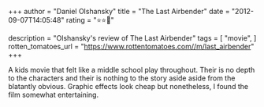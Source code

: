 +++
author = "Daniel Olshansky"
title = "The Last Airbender"
date = "2012-09-07T14:05:48"
rating = "⭐⭐🌟"

description = "Olshansky's review of The Last Airbender"
tags = [
    "movie",
]
rotten_tomatoes_url = "https://www.rottentomatoes.com//m/last_airbender"
+++

A kids movie that felt like a middle school play throughout. Their is no depth to the characters and their is nothing to the story aside aside from the blatantly obvious.  Graphic effects look cheap but nonetheless, I found the film somewhat entertaining.
